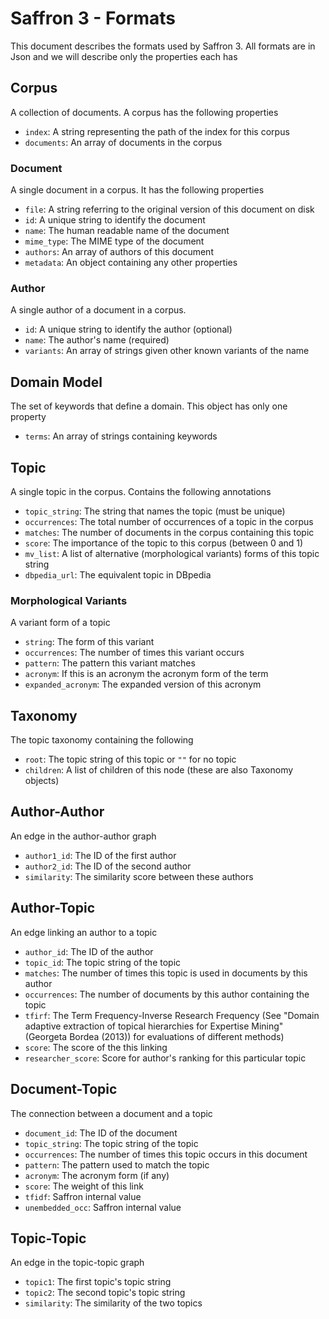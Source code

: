 Saffron 3 - Formats
===================

This document describes the formats used by Saffron 3. All formats are in Json
and we will describe only the properties each has

Corpus
------

A collection of documents. A corpus has the following properties

* `index`: A string representing the path of the index for this corpus
* `documents`: An array of documents in the corpus

### Document

A single document in a corpus. It has the following properties

* `file`: A string referring to the original version of this document on disk
* `id`: A unique string to identify the document
* `name`: The human readable name of the document
* `mime_type`: The MIME type of the document
* `authors`: An array of authors of this document
* `metadata`: An object containing any other properties

### Author

A single author of a document in a corpus.

* `id`: A unique string to identify the author (optional)
* `name`: The author's name (required)
* `variants`: An array of strings given other known variants of the name

Domain Model
------------

The set of keywords that define a domain. This object has only one property

* `terms`: An array of strings containing keywords

Topic
-----

A single topic in the corpus. Contains the following annotations

* `topic_string`: The string that names the topic (must be unique)
* `occurrences`: The total number of occurrences of a topic in the corpus
* `matches`: The number of documents in the corpus containing this topic
* `score`: The importance of the topic to this corpus (between 0 and 1)
* `mv_list`: A list of alternative (morphological variants) forms of this 
topic string
* `dbpedia_url`: The equivalent topic in DBpedia

### Morphological Variants

A variant form of a topic

* `string`: The form of this variant
* `occurrences`: The number of times this variant occurs
* `pattern`: The pattern this variant matches
* `acronym`: If this is an acronym the acronym form of the term
* `expanded_acronym`: The expanded version of this acronym

Taxonomy
--------

The topic taxonomy containing the following

* `root`: The topic string of this topic or `""` for no topic
* `children`: A list of children of this node (these are also Taxonomy objects)

Author-Author
-------------

An edge in the author-author graph

* `author1_id`: The ID of the first author
* `author2_id`: The ID of the second author
* `similarity`: The similarity score between these authors

Author-Topic
------------

An edge linking an author to a topic

* `author_id`: The ID of the author
* `topic_id`: The topic string of the topic
* `matches`: The number of times this topic is used in documents by this author
* `occurrences`: The number of documents by this author containing the topic
* `tfirf`: The Term Frequency-Inverse Research Frequency (See "Domain adaptive 
extraction of topical hierarchies for Expertise Mining" (Georgeta Bordea (2013)) 
for evaluations of different methods)
* `score`: The score of the this linking
* `researcher_score`: Score for author's ranking for this particular topic

Document-Topic
--------------

The connection between a document and a topic

* `document_id`: The ID of the document
* `topic_string`: The topic string of the topic
* `occurrences`: The number of times this topic occurs in this document
* `pattern`: The pattern used to match the topic
* `acronym`: The acronym form (if any)
* `score`: The weight of this link
* `tfidf`: Saffron internal value
* `unembedded_occ`: Saffron internal value

Topic-Topic
-----------

An edge in the topic-topic graph

* `topic1`: The first topic's topic string
* `topic2`: The second topic's topic string
* `similarity`: The similarity of the two topics


